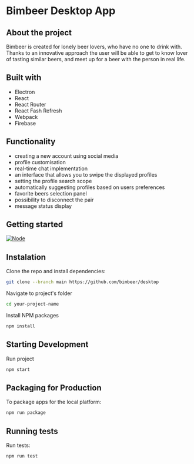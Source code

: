 # Bimbeer Desktop App

## About the project

Bimbeer is created for lonely beer lovers, who have no one to drink with. Thanks to an innovative approach the user will be able to get to know lover of tasting similar beers, and meet up for a beer with the person in real life.

## Built with

- Electron
- React
- React Router
- React Fash Refresh
- Webpack
- Firebase

## Functionality

- creating a new account using social media
- profile customisation
- real-time chat implementation
- an interface that allows you to swipe the displayed profiles
- setting the profile search scope
- automatically suggesting profiles based on users preferences
- favorite beers selection panel
- possibility to disconnect the pair
- message status display

## Getting started
[![Node][node.js]][node-url]

## Instalation

Clone the repo and install dependencies:
  ```sh
  git clone --branch main https://github.com/bimbeer/desktop
  ```
Navigate to project's folder
  ```sh
  cd your-project-name
  ```
Install NPM packages
  ```sh
  npm install
  ```

## Starting Development
Run project
  ```sh
  npm start
  ```
  
## Packaging for Production
To package apps for the local platform:
  ```sh
  npm run package
  ```
  
## Running tests
Run tests:
  ```sh
  npm run test
  ```

[react.js]: https://img.shields.io/badge/React-20232A?style=for-the-badge&logo=react&logoColor=61DAFB
[react-url]: https://reactjs.org/
[node.js]: https://img.shields.io/badge/node.js-233056?style=for-the-badge&logo=nodedotjs&logoColor=green
[node-url]: https://nodejs.org/

